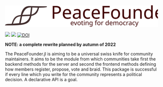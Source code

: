 
![](https://raw.githubusercontent.com/PeaceFounder/PeaceFounder.github.io/master/assets/infra/logo.svg)

[![](https://img.shields.io/badge/docs-stable-blue.svg)](https://PeaceFounder.github.io/PeaceFounder.jl/stable)
[![](https://img.shields.io/badge/docs-dev-blue.svg)](https://PeaceFounder.github.io/PeaceFounder.jl/dev)
[![DOI](https://zenodo.org/badge/206911554.svg)](https://zenodo.org/badge/latestdoi/206911554)

**NOTE: a complete rewrite planned by autumn of 2022**

The PeaceFounder.jl is aiming to be a universal swiss knife for community maintainers. It aims to be the module from which communities take first the backend methods for the server and second the frontend methods defining how members register, propose, vote and braid. This package is successful if every line which you write for the community represents a political decision. A declarative API is a goal.

